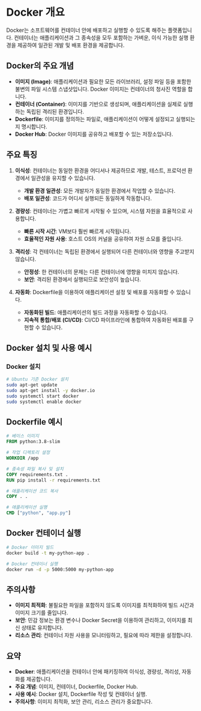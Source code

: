 # Docker 개요

Docker는 소프트웨어를 컨테이너 안에 배포하고 실행할 수 있도록 해주는 플랫폼입니다. 컨테이너는 애플리케이션과 그 종속성을 모두 포함하는 가벼운, 이식 가능한 실행 환경을 제공하여 일관된 개발 및 배포 환경을 제공합니다.

## Docker의 주요 개념

- **이미지 (Image)**: 애플리케이션과 필요한 모든 라이브러리, 설정 파일 등을 포함한 불변의 파일 시스템 스냅샷입니다. Docker 이미지는 컨테이너의 청사진 역할을 합니다.
- **컨테이너 (Container)**: 이미지를 기반으로 생성되며, 애플리케이션을 실제로 실행하는 독립된 격리된 환경입니다.
- **Dockerfile**: 이미지를 정의하는 파일로, 애플리케이션이 어떻게 설정되고 실행되는지 명시합니다.
- **Docker Hub**: Docker 이미지를 공유하고 배포할 수 있는 저장소입니다.

## 주요 특징

1. **이식성**: 컨테이너는 동일한 환경을 어디서나 제공하므로 개발, 테스트, 프로덕션 환경에서 일관성을 유지할 수 있습니다.
    - **개발 환경 일관성**: 모든 개발자가 동일한 환경에서 작업할 수 있습니다.
    - **배포 일관성**: 코드가 어디서 실행되든 동일하게 작동합니다.

2. **경량성**: 컨테이너는 가볍고 빠르게 시작될 수 있으며, 시스템 자원을 효율적으로 사용합니다.
    - **빠른 시작 시간**: VM보다 훨씬 빠르게 시작됩니다.
    - **효율적인 자원 사용**: 호스트 OS의 커널을 공유하여 자원 소모를 줄입니다.

3. **격리성**: 각 컨테이너는 독립된 환경에서 실행되어 다른 컨테이너와 영향을 주고받지 않습니다.
    - **안정성**: 한 컨테이너의 문제는 다른 컨테이너에 영향을 미치지 않습니다.
    - **보안**: 격리된 환경에서 실행되므로 보안성이 높습니다.

4. **자동화**: Dockerfile을 이용하여 애플리케이션 설정 및 배포를 자동화할 수 있습니다.
    - **자동화된 빌드**: 애플리케이션의 빌드 과정을 자동화할 수 있습니다.
    - **지속적 통합/배포 (CI/CD)**: CI/CD 파이프라인에 통합하여 자동화된 배포를 구현할 수 있습니다.

## Docker 설치 및 사용 예시

### Docker 설치

```bash
# Ubuntu 기준 Docker 설치
sudo apt-get update
sudo apt-get install -y docker.io
sudo systemctl start docker
sudo systemctl enable docker
```
## Dockerfile 예시

```dockerfile
# 베이스 이미지
FROM python:3.8-slim

# 작업 디렉토리 설정
WORKDIR /app

# 종속성 파일 복사 및 설치
COPY requirements.txt .
RUN pip install -r requirements.txt

# 애플리케이션 코드 복사
COPY . .

# 애플리케이션 실행
CMD ["python", "app.py"]
```
## Docker 컨테이너 실행
```bash
# Docker 이미지 빌드
docker build -t my-python-app .

# Docker 컨테이너 실행
docker run -d -p 5000:5000 my-python-app
```

## 주의사항

- **이미지 최적화**: 불필요한 파일을 포함하지 않도록 이미지를 최적화하여 빌드 시간과 이미지 크기를 줄입니다.
- **보안**: 민감 정보는 환경 변수나 Docker Secret을 이용하여 관리하고, 이미지를 최신 상태로 유지합니다.
- **리소스 관리**: 컨테이너 자원 사용을 모니터링하고, 필요에 따라 제한을 설정합니다.

## 요약

- **Docker**: 애플리케이션을 컨테이너 안에 패키징하여 이식성, 경량성, 격리성, 자동화를 제공합니다.
- **주요 개념**: 이미지, 컨테이너, Dockerfile, Docker Hub.
- **사용 예시**: Docker 설치, Dockerfile 작성 및 컨테이너 실행.
- **주의사항**: 이미지 최적화, 보안 관리, 리소스 관리가 중요합니다.
